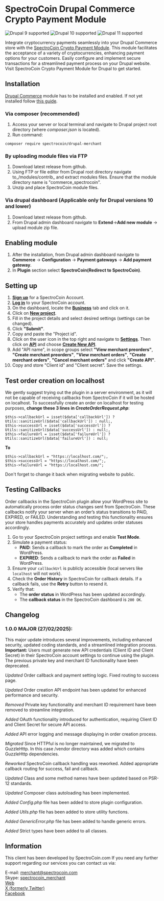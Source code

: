 # SpectroCoin Drupal Commerce Crypto Payment Module

![Drupal 9 supported](https://img.shields.io/badge/Drupal-9.x-blue?logo=drupal&style=flat)
![Drupal 10 supported](https://img.shields.io/badge/Drupal-10.x-blue?logo=drupal&style=flat)
![Drupal 11 supported](https://img.shields.io/badge/Drupal-11.x-blue?logo=drupal&style=flat)

Integrate cryptocurrency payments seamlessly into your Drupal Commerce store with the [SpectroCoin Crypto Payment Module](https://spectrocoin.com/en/plugins/accept-bitcoin-Drupal.html). This module facilitates the acceptance of a variety of cryptocurrencies, enhancing payment options for your customers. Easily configure and implement secure transactions for a streamlined payment process on your Drupal website. Visit SpectroCoin Crypto Payment Module for Drupal to get started.

## Installation

[Drupal Commerce](https://www.drupal.org/project/commerce) module has to be installed and enabled. If not yet installed follow [this guide](https://docs.drupalcommerce.org/v2/installation/#requirements).

### Via composer (recommended)

1. Access your server or local terminal and navigate to Drupal project root directory (where _composer.json_ is located).
2. Run command:
```
composer require spectrocoin/drupal-merchant
```

### By uploading module files via FTP

1. Download latest release from github.
2. Using FTP or file editor from Drupal root directory navigate to_/modules/contrib_ and extract modules files. Ensure that the module directory name is "commerce_spectrocoin".
3. Unzip and place SpectroCoin module files.

### Via drupal dashboard (Applicable only for Drupal versions 10 and lower)

1. Download latest release from github.
2. From Drupal admin dashboard navigate to __Extend__->__Add new module__ -> upload module zip file.

## Enabling module

1. After the installation, from Drupal admin dashboard navigate to __Commerce__ -> __Configuration__ -> __Payment gateways__ -> __Add payment gateway__.
2. In __Plugin__ section select __SpectroCoin(Redirect to SpectroCoin)__.

## Setting up

1. **[Sign up](https://auth.spectrocoin.com/signup)** for a SpectroCoin Account.
2. **[Log in](https://auth.spectrocoin.com/login)** to your SpectroCoin account.
3. On the dashboard, locate the **[Business](https://spectrocoin.com/en/merchants/projects)** tab and click on it.
4. Click on **[New project](https://spectrocoin.com/en/merchants/projects/new)**.
5. Fill in the project details and select desired settings (settings can be changed).
6. Click **"Submit"**.
7. Copy and paste the "Project id".
8. Click on the user icon in the top right and navigate to **[Settings](https://test.spectrocoin.com/en/settings/)**. Then click on **[API](https://test.spectrocoin.com/en/settings/api)** and choose **[Create New API](https://test.spectrocoin.com/en/settings/api/create)**.
9. Add "API name", in scope groups select **"View merchant preorders"**, **"Create merchant preorders"**, **"View merchant orders"**, **"Create merchant orders"**, **"Cancel merchant orders"** and click **"Create API"**.
10. Copy and store "Client id" and "Client secret". Save the settings.

## Test order creation on localhost

We gently suggest trying out the plugin in a server environment, as it will not be capable of receiving callbacks from SpectroCoin if it will be hosted on localhost. To successfully create an order on localhost for testing purposes, __change these 3 lines in <em>CreateOrderRequest.php</em>__:

```
$this->callbackUrl = isset($data['callbackUrl']) ? Utils::sanitizeUrl($data['callbackUrl']) : null;,
$this->successUrl = isset($data['successUrl']) ? Utils::sanitizeUrl($data['successUrl']) : null;,
$this->failureUrl = isset($data['failureUrl']) ? Utils::sanitizeUrl($data['failureUrl']) : null;
```
__To__

```
$this->callbackUrl = "https://localhost.com/";,
$this->successUrl = "https://localhost.com/";,
$this->failureUrl = "https://localhost.com/";
```
Don't forget to change it back when migrating website to public.

## Testing Callbacks

Order callbacks in the SpectroCoin plugin allow your WordPress site to automatically process order status changes sent from SpectroCoin. These callbacks notify your server when an order’s status transitions to PAID, EXPIRED, or FAILED. Understanding and testing this functionality ensures your store handles payments accurately and updates order statuses accordingly.
 
1. Go to your SpectroCoin project settings and enable **Test Mode**.
2. Simulate a payment status:
   - **PAID**: Sends a callback to mark the order as **Completed** in WordPress.
   - **EXPIRED**: Sends a callback to mark the order as **Failed** in WordPress.
3. Ensure your `callbackUrl` is publicly accessible (local servers like `localhost` will not work).
4. Check the **Order History** in SpectroCoin for callback details. If a callback fails, use the **Retry** button to resend it.
5. Verify that:
   - The **order status** in WordPress has been updated accordingly.
   - The **callback status** in the SpectroCoin dashboard is `200 OK`.

## Changelog

### 1.0.0 MAJOR (27/02/2025):

This major update introduces several improvements, including enhanced security, updated coding standards, and a streamlined integration process. **Important:** Users must generate new API credentials (Client ID and Client Secret) in their SpectroCoin account settings to continue using the plugin. The previous private key and merchant ID functionality have been deprecated.

_Updated_ Order callback and payment setting logic. Fixed routing to success page.

_Updated_ Order creation API endpoint has been updated for enhanced performance and security.

_Removed_ Private key functionality and merchant ID requirement have been removed to streamline integration.

_Added_ OAuth functionality introduced for authentication, requiring Client ID and Client Secret for secure API access.

_Added_ API error logging and message displaying in order creation process.

_Migrated_ Since HTTPful is no longer maintained, we migrated to GuzzleHttp. In this case /vendor directory was added which contains GuzzleHttp dependencies.

_Reworked_ SpectroCoin callback handling was reworked. Added appropriate callback routing for success, fail and callback.

_Updated_ Class and some method names have been updated based on PSR-12 standards.

_Updated_ Composer class autoloading has been implemented.

_Added_ _Config.php_ file has been added to store plugin configuration.

_Added_ _Utils.php_ file has been added to store utility functions.

_Added_ _GenericError.php_ file has been added to handle generic errors.

_Added_ Strict types have been added to all classes.

## Information

This client has been developed by SpectroCoin.com If you need any further support regarding our services you can contact us via:

E-mail: merchant@spectrocoin.com </br>
Skype: [spectrocoin_merchant](https://join.skype.com/invite/iyXHU7o08KkW) </br>
[Web](https://spectrocoin.com) </br>
[X (formerly Twitter)](https://twitter.com/spectrocoin) </br>
[Facebook](https://www.facebook.com/spectrocoin/)
